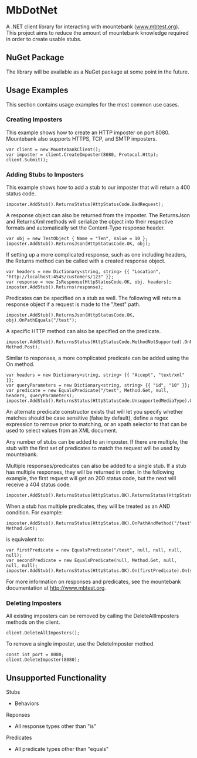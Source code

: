 # MbDotNet
A .NET client library for interacting with mountebank (www.mbtest.org). This project aims to reduce the amount of mountebank knowledge required in order to create usable stubs.

## NuGet Package ##
The library will be available as a NuGet package at some point in the future.

## Usage Examples

This section contains usage examples for the most common use cases.

### Creating Imposters ###

This example shows how to create an HTTP imposter on port 8080. Mountebank also supports HTTPS, TCP, and SMTP imposters.

```
var client = new MountebankClient();
var imposter = client.CreateImposter(8080, Protocol.Http);
client.Submit();
```

### Adding Stubs to Imposters ###

This example shows how to add a stub to our imposter that will return a 400 status code.

```
imposter.AddStub().ReturnsStatus(HttpStatusCode.BadRequest);
```

A response object can also be returned from the imposter. The ReturnsJson and ReturnsXml methods will serialize the object into their respective formats and automatically set the Content-Type response header.

```
var obj = new TestObject { Name = "Ten", Value = 10 };
imposter.AddStub().ReturnsJson(HttpStatusCode.OK, obj);
```

If setting up a more complicated response, such as one including headers, the Returns method can be called with a created response object.

```
var headers = new Dictionary<string, string> {{ "Location", "http://localhost:4545/customers/123" }};
var response = new IsResponse(HttpStatusCode.OK, obj, headers);
imposter.AddStub().Returns(response);
```

Predicates can be specified on a stub as well. The following will return a response object if a request is made to the "/test" path.

```
imposter.AddStub().ReturnsJson(HttpStatusCode.OK, obj).OnPathEquals("/test");
```

A specific HTTP method can also be specified on the predicate.

```
imposter.AddStub().ReturnsStatus(HttpStatusCode.MethodNotSupported).OnPathAndMethodEqual("/test", Method.Post);
```

Similar to responses, a more complicated predicate can be added using the On method.

```
var headers = new Dictionary<string, string> {{ "Accept", "text/xml" }};
var queryParameters = new Dictionary<string, string> {{ "id", "10" }};
var predicate = new EqualsPredicate("/test", Method.Get, null, headers, queryParameters);
imposter.AddStub().ReturnsStatus(HttpStatusCode.UnsupportedMediaType).On(predicate);
```

An alternate predicate constructor exists that will let you specify whether matches should be case sensitive (false by default), define a regex expression to remove prior to matching, or an xpath selector to that can be used to select values from an XML document.

Any number of stubs can be added to an imposter. If there are multiple, the stub with the first set of predicates to match the request will be used by mountebank.

Multiple responses/predicates can also be added to a single stub. If a stub has multiple responses, they will be returned in order. In the following example, the first request will get an 200 status code, but the next will receive a 404 status code.

```
imposter.AddStub().ReturnsStatus(HttpStatus.OK).ReturnsStatus(HttpStatus.NotFound);
```

When a stub has multiple predicates, they will be treated as an AND condition. For example:

```
imposter.AddStub().ReturnsStatus(HttpStatus.OK).OnPathAndMethod("/test", Method.Get);
```

is equivalent to:

```
var firstPredicate = new EqualsPredicate("/test", null, null, null, null);
var secondPredicate = new EqualsPredicate(null, Method.Get, null, null, null);
imposter.AddStub().ReturnsStatus(HttpStatus.OK).On(firstPredicate).On(secondPredicate);
```

For more information on responses and predicates, see the mountebank documentation at http://www.mbtest.org.

### Deleting Imposters ###

All existing imposters can be removed by calling the DeleteAllImposters methods on the client.

```
client.DeleteAllImposters();
```

To remove a single imposter, use the DeleteImposter method.
```
const int port = 8080;
client.DeleteImposter(8080);
```

## Unsupported Functionality ##

Stubs
- Behaviors

Reponses
- All response types other than "is"

Predicates
- All predicate types other than "equals"
